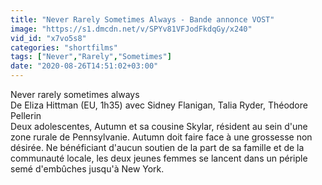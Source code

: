 ```yaml
---
title: "Never Rarely Sometimes Always - Bande annonce VOST"
image: "https://s1.dmcdn.net/v/SPYv81VFJodFkdqGy/x240"
vid_id: "x7vo5s8"
categories: "shortfilms"
tags: ["Never","Rarely","Sometimes"]
date: "2020-08-26T14:51:02+03:00"
---
```

Never rarely sometimes always  <br>De Eliza Hittman (EU, 1h35) avec Sidney Flanigan, Talia Ryder, Théodore Pellerin  <br>Deux adolescentes, Autumn et sa cousine Skylar, résident au sein d'une zone rurale de Pennsylvanie. Autumn doit faire face à une grossesse non désirée. Ne bénéficiant d'aucun soutien de la part de sa famille et de la communauté locale, les deux jeunes femmes se lancent dans un périple semé d'embûches jusqu'à New York.
